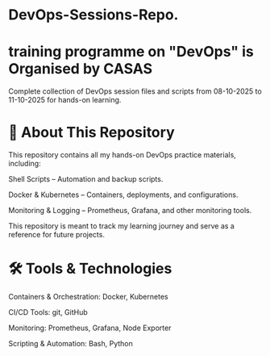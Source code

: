 # DevOps-Sessions-Repo.
# training programme on "DevOps" is Organised by CASAS
Complete collection of DevOps session files and scripts from 08-10-2025 to 11-10-2025 for hands-on learning.

# 🚀 About This Repository

This repository contains all my hands-on DevOps practice materials, including:

Shell Scripts – Automation and backup scripts.

Docker & Kubernetes – Containers, deployments, and configurations.

Monitoring & Logging – Prometheus, Grafana, and other monitoring tools.

This repository is meant to track my learning journey and serve as a reference for future projects.

# 🛠️ Tools & Technologies

Containers & Orchestration: Docker, Kubernetes

CI/CD Tools: git, GitHub 

Monitoring: Prometheus, Grafana, Node Exporter

Scripting & Automation: Bash, Python
